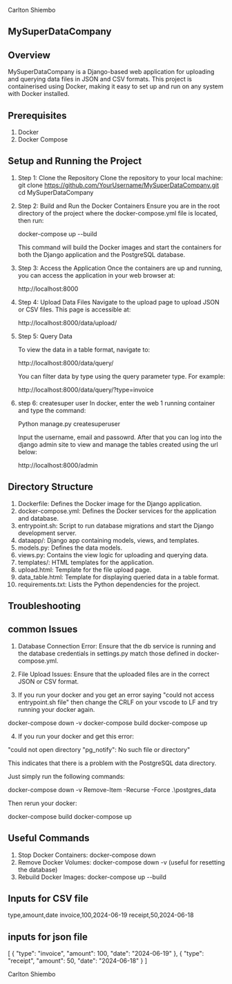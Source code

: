 Carlton Shiembo


## MySuperDataCompany
## Overview

MySuperDataCompany is a Django-based web application for uploading and querying data files in JSON and CSV formats. This project is containerised using Docker, making it easy to set up and run on any system with Docker installed.

## Prerequisites
1) Docker
2) Docker Compose

## Setup and Running the Project

1) Step 1: Clone the Repository
Clone the repository to your local machine:
git clone https://github.com/YourUsername/MySuperDataCompany.git
cd MySuperDataCompany


2) Step 2: Build and Run the Docker Containers
   Ensure you are in the root directory of the project where the docker-compose.yml file is located, then run:

    docker-compose up --build

    This command will build the Docker images and start the containers for both the Django application and the PostgreSQL database.

3) Step 3: Access the Application
   Once the containers are up and running, you can access the application in your web browser at:

    http://localhost:8000

4) Step 4: Upload Data Files
    Navigate to the upload page to upload JSON or CSV files. This page is accessible at:


    http://localhost:8000/data/upload/

5) Step 5: Query Data

   To view the data in a table format, navigate to:


    http://localhost:8000/data/query/

   You can filter data by type using the query parameter type. For example:

   http://localhost:8000/data/query/?type=invoice

6) step 6: createsuper user
   In docker, enter the web 1 running container and type the command:

   Python manage.py createsuperuser

   Input the username, email and passowrd. After that you can log into the django admin site to view and manage the tables created using the url below: 

   http://localhost:8000/admin

## Directory Structure

1) Dockerfile: Defines the Docker image for the Django application.
2) docker-compose.yml: Defines the Docker services for the application and database.
3) entrypoint.sh: Script to run database migrations and start the Django development server.
4) dataapp/: Django app containing models, views, and templates.
5) models.py: Defines the data models.
6) views.py: Contains the view logic for uploading and querying data.
7) templates/: HTML templates for the application.
8) upload.html: Template for the file upload page.
9) data_table.html: Template for displaying queried data in a table format.
10) requirements.txt: Lists the Python dependencies for the project.


## Troubleshooting
## common Issues
1) Database Connection Error: Ensure that the db service is running and the database credentials in settings.py match those defined in docker-compose.yml.

2) File Upload Issues: Ensure that the uploaded files are in the correct JSON or CSV format.
3) If you run your docker and you get an error saying "could not access entrypoint.sh file" then change the CRLF on your vscode to LF and try running your docker again.
 



 docker-compose down -v
 docker-compose build
 docker-compose up


4) If you run your docker and get this error: 

"could not open directory "pg_notify": No such file or directory" 

 This indicates that there is a problem with the PostgreSQL data directory.

 Just simply run the following commands:


 docker-compose down -v
 Remove-Item -Recurse -Force .\postgres_data


 Then rerun your docker:


 docker-compose build
 docker-compose up



## Useful Commands
1) Stop Docker Containers: docker-compose down
2) Remove Docker Volumes: docker-compose down -v (useful for resetting the database)
3) Rebuild Docker Images: docker-compose up --build

## Inputs for CSV file

type,amount,date
invoice,100,2024-06-19
receipt,50,2024-06-18

## inputs for json file
[
    {
        "type": "invoice",
        "amount": 100,
        "date": "2024-06-19"
    },
    {
        "type": "receipt",
        "amount": 50,
        "date": "2024-06-18"
    }
]


Carlton Shiembo